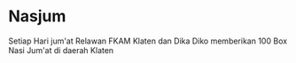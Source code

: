 # Nasjum
Setiap Hari jum'at Relawan FKAM Klaten dan Dika Diko memberikan 100 Box Nasi Jum'at di daerah Klaten
